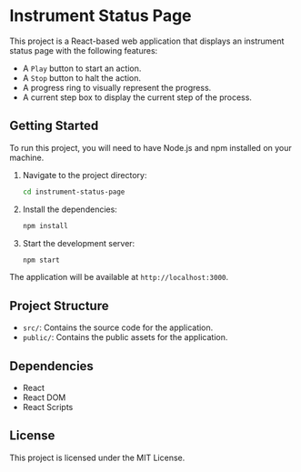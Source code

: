 # Instrument Status Page

This project is a React-based web application that displays an instrument status page with the following features:

- A `Play` button to start an action.
- A `Stop` button to halt the action.
- A progress ring to visually represent the progress.
- A current step box to display the current step of the process.

## Getting Started

To run this project, you will need to have Node.js and npm installed on your machine.

1. Navigate to the project directory:

   ```bash
   cd instrument-status-page
   ```

2. Install the dependencies:

   ```bash
   npm install
   ```

3. Start the development server:

   ```bash
   npm start
   ```

The application will be available at `http://localhost:3000`.

## Project Structure

- `src/`: Contains the source code for the application.
- `public/`: Contains the public assets for the application.

## Dependencies

- React
- React DOM
- React Scripts

## License

This project is licensed under the MIT License.
